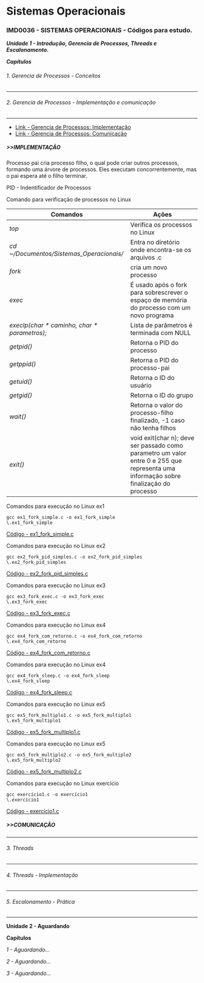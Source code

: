 # Sistemas Operacionais
### IMD0036 - SISTEMAS OPERACIONAIS - Códigos para estudo. 

***Unidade 1 - Introdução, Gerencia de Processos, Threads e Escalonamento.***

  ***Capítulos***

###### _1. Gerencia de Processos - Conceitos_
 ---

###### _2. Gerencia de Processos - Implementação e comunicação_ 
 ---

- [Link - Gerencia de Processos: Implementação](https://youtu.be/srrx0t1NpJo?si=MIUALBocChn291U2)
- [Link - Gerencia de Processos: Comunicação](https://youtu.be/nKId0mYdJzA?si=_DWGJ2A1BmX99rQB)
 
 ##### >>IMPLEMENTAÇÃO 

Processo pai cria processo filho, o qual pode criar outros processos, formando uma árvore de processos. Eles executam concorrentemente, mas o pai espera até o filho terminar.

PID - Indentificador de Processos

Comando para verificação de processos no Linux

| Comandos  | Ações |
| --- | --- |
| *top*  |  Verifica os processos no Linux  |
| *cd ~/Documentos/Sistemas_Operacionais/* | Entra no diretório onde encontra-se os arquivos .c  |
| *fork*    | cria um novo processo |
| *exec*    | É usado após o fork para sobrescrever o espaço de memória do processo com um novo programa |
| *execlp(char * caminho, char * parametros);*| Lista de parâmetros é terminada com NULL |
| *getpid()*   | Retorna o PID do processo |
| *getppid()*   | Retorna o PID do processo-pai |
| *getuid()*   | Retorna o ID do usuário  |
| *getgid()*   | Retorna o ID do grupo  |
| *wait()*   | Retorna o valor do processo-filho finalizado, -1 caso não tenha filhos  |
| *exit()*   | void exit(char n); deve ser passado como parametro um valor entre 0 e 255 que representa uma informação sobre finalização do processo  |



Comandos para execução no Linux ex1

    gcc ex1_fork_simple.c -o ex1_fork_simple
    \.ex1_fork_simple
 [Código - ex1_fork_simple.c](2_GerenciaDeProcessos_Implementação.md#ex1_fork_simplesc)

Comandos para execução no Linux ex2

    gcc ex2_fork_pid_simples.c -o ex2_fork_pid_simples
    \.ex2_fork_pid_simples
 [Código - ex2_fork_pid_simples.c](2_GerenciaDeProcessos_Implementação.md#ex2_fork_pid_simplesc)

Comandos para execução no Linux ex3

    gcc ex3_fork_exec.c -o ex3_fork_exec
    \.ex3_fork_exec
 [Código - ex3_fork_exec.c](2_GerenciaDeProcessos_Implementação.md#ex3_fork_execc)

Comandos para execução no Linux ex4

    gcc ex4_fork_com_retorno.c -o ex4_fork_com_retorno
    \.ex4_fork_com_retorno
 [Código - ex4_fork_com_retorno.c](2_GerenciaDeProcessos_Implementação.md#ex4_fork_com_retornoc)

Comandos para execução no Linux ex4

    gcc ex4_fork_sleep.c -o ex4_fork_sleep
    \.ex4_fork_sleep
 [Código - ex4_fork_sleep.c](2_GerenciaDeProcessos_Implementação.md#ex4_fork_sleepc)

Comandos para execução no Linux ex5

    gcc ex5_fork_multiplo1.c -o ex5_fork_multiplo1
    \.ex5_fork_multiplo1
 [Código - ex5_fork_multiplo1.c](2_GerenciaDeProcessos_Implementação.md#ex5_fork_multiplo_1c)

Comandos para execução no Linux ex5

    gcc ex5_fork_multiplo2.c -o ex5_fork_multiplo2
    \.ex5_fork_multiplo2
 [Código - ex5_fork_multiplo2.c](2_GerenciaDeProcessos_Implementação.md#ex5_fork_multiplo_1c)

 Comandos para execução no Linux exercício

    gcc exercício1.c -o exercício1 
    \.exercício1
 [Código - exercício1.c](caminho/arquivo#L13)

 
 ##### >>COMUNICAÇÃO
 
 ---
###### _3. Threads_
 ---

###### _4. Threads - Implementação_
---
    
###### _5. Escalonamento - Prática_
---

**Unidade 2 - Aguardando**

  **Capítulos**

_1 - Aguardando..._

_2 - Aguardando..._

_3 - Aguardando..._







